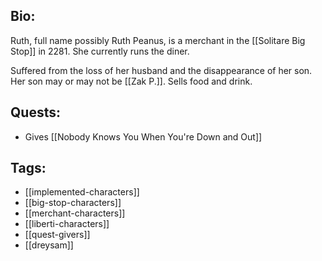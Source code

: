 ## Bio:

Ruth, full name possibly Ruth Peanus, is a merchant in the [[Solitare Big Stop]] in 2281. She currently runs the diner.

Suffered from the loss of her husband and the disappearance of her son. Her son may or may not be [[Zak P.]]. Sells food and drink.

## Quests:

- Gives [[Nobody Knows You When You're Down and Out]]

## Tags:

- [[implemented-characters]]
- [[big-stop-characters]]
- [[merchant-characters]]
- [[liberti-characters]]
- [[quest-givers]]
- [[dreysam]]